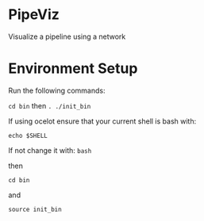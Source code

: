 # PipeViz
Visualize a pipeline using a network

# Environment Setup
Run the following commands:

```cd bin```
then
```. ./init_bin```

If using ocelot ensure that your current shell is bash with:

```echo $SHELL```

If not change it with:
```bash```

then

```cd bin```

and

```source init_bin```

